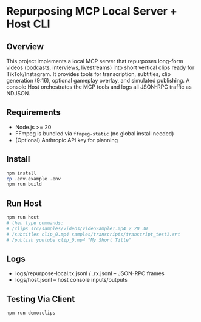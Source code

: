 # Repurposing MCP Local Server + Host CLI

## Overview

This project implements a local MCP server that repurposes long-form videos (podcasts, interviews, livestreams) into short vertical clips ready for TikTok/Instagram. It provides tools for transcription, subtitles, clip generation (9:16), optional gameplay overlay, and simulated publishing. A console Host orchestrates the MCP tools and logs all JSON-RPC traffic as NDJSON.

## Requirements

- Node.js >= 20
- FFmpeg is bundled via `ffmpeg-static` (no global install needed)
- (Optional) Anthropic API key for planning

## Install

```bash
npm install
cp .env.example .env
npm run build
```

## Run Host

```bash
npm run host
# then type commands:
# /clips src/samples/videos/videoSample1.mp4 2 20 30
# /subtitles clip_0.mp4 samples/transcripts/transcript_test1.srt
# /publish youtube clip_0.mp4 "My Short Title"
```

## Logs

- logs/repurpose-local.tx.jsonl / .rx.jsonl – JSON-RPC frames
- logs/host.jsonl – host console inputs/outputs

## Testing Via Client

```bash
npm run demo:clips
```
